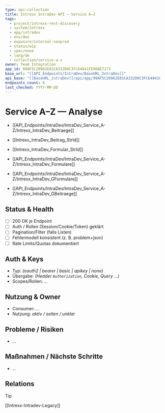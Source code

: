 ```yaml
---
type: api-collection
title: Intrexx IntraDev API — Service A–Z
tags:
  - project/intrexx-rest-discovery
  - system/intrexx
  - app/intradev
  - env/dev
  - exposure/internal-nonprod
  - status/wip
  - spec/none
  - lang/de
  - collection/service-a-z
owner: Team Integration
app_id: 99AF5C20962E81CA332D0C3FC64841FE96BE7173
base_url: "[[API_Endpoints/IntraDev/BaseURL_IntraDev]]"
api_base: "[[BaseURL_intraDev]]/api/app/99AF5C20962E81CA332D0C3FC64841FE96BE7173"
endpoints_count: 6
last_checked: YYYY-MM-DD
---
```


# Service A–Z — Analyse


- [[API_Endpoints/IntraDev/IntraDev_Service_A-Z/Intrexx_IntraDev_Beitraege]]
    
- [[Intrexx_IntraDev_Beitrag_StrId]]
    
- [[Intrexx_IntraDev_Formular_StrId]]
    
- [[API_Endpoints/IntraDev/IntraDev_Service_A-Z/Intrexx_IntraDev_Formulare]]
    
- [[API_Endpoints/IntraDev/IntraDev_Service_A-Z/Intrexx_IntraDev_GFormulare]]
    
- [[API_Endpoints/IntraDev/IntraDev_Service_A-Z/Intrexx_IntraDev_GBeitraege]]

## Status & Health
- [ ] 200 OK je Endpoint
- [ ] Auth / Rollen (Session/Cookie/Token) geklärt
- [ ] Pagination/Filter (falls Listen)
- [ ] Fehlermodell konsistent (z. B. problem+json)
- [ ] Rate Limits/Quotas dokumentiert

## Auth & Keys
- Typ: _(oauth2 | bearer | basic | apikey | none)_  
- Übergabe: _(Header `Authorization`, Cookie, Query …)_  
- Scopes/Rollen: _…_

## Nutzung & Owner
- Consumer: _…_  
- Nutzung: _aktiv / selten / unklar_

## Probleme / Risiken
- _…_

## Maßnahmen / Nächste Schritte
- _…_

## Relations
> [!tip]
> [[Intrexx-Intradev-Legacy]]

